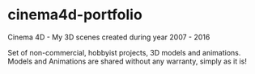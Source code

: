 # cinema4d-portfolio
Cinema 4D - My 3D scenes created during year 2007 - 2016

Set of non-commercial, hobbyist projects, 3D models and animations. Models and Animations are shared without any warranty, simply as it is!
